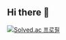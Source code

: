  ## Hi there 👋

[![Solved.ac 프로필](http://mazassumnida.wtf/api/v2/generate_badge?boj=chwon03)](https://solved.ac/chwon03/)


<!--
**wonch0314/wonch0314** is a ✨ _special_ ✨ repository because its `README.md` (this file) appears on your GitHub profile.

Here are some ideas to get you started:

- 🔭 I’m currently working on ...
- 🌱 I’m currently learning ...
- 👯 I’m looking to collaborate on ...
- 🤔 I’m looking for help with ...
- 💬 Ask me about ...
- 📫 How to reach me: ...
- 😄 Pronouns: ...
- ⚡ Fun fact: ...
-->
